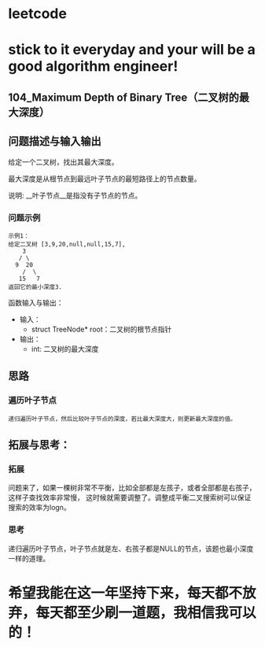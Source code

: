 # leetcode
# stick to it everyday and your will be a good algorithm engineer!
## 104_Maximum Depth of Binary Tree（二叉树的最大深度）
## 问题描述与输入输出
给定一个二叉树，找出其最大深度。

最大深度是从根节点到最远叶子节点的最短路径上的节点数量。

说明: __叶子节点__是指没有子节点的节点。
### 问题示例

	示例1：
	给定二叉树 [3,9,20,null,null,15,7],
		3
	   / \
      9  20
		/  \
	   15   7
	返回它的最小深度3.


函数输入与输出：
* 输入：
	* struct TreeNode* root：二叉树的根节点指针
* 输出：
	* int: 二叉树的最大深度

## 思路			
### 遍历叶子节点

	递归遍历叶子节点，然后比较叶子节点的深度，若比最大深度大，则更新最大深度的值。
				 				 	
## 拓展与思考：
### 拓展
问题来了，如果一棵树非常不平衡，比如全部都是左孩子，或者全部都是右孩子，这样子查找效率非常慢，
这时候就需要调整了。调整成平衡二叉搜索树可以保证搜索的效率为logn。
### 思考
递归遍历叶子节点，叶子节点就是左、右孩子都是NULL的节点，该题也最小深度一样的道理。
	  
# 希望我能在这一年坚持下来，每天都不放弃，每天都至少刷一道题，我相信我可以的！
